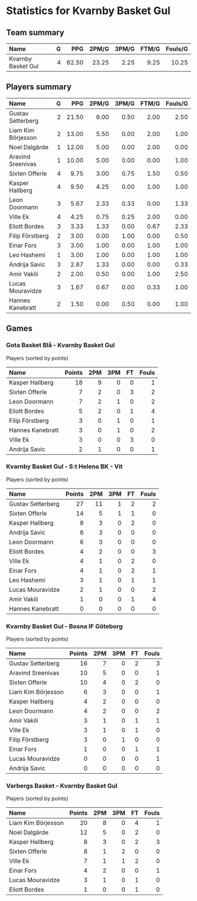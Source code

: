 # Statistics for Kvarnby Basket Gul

## Team summary

| Name | G | PPG | 2PM/G | 3PM/G | FTM/G | Fouls/G |
|:-----|--:|----:|------:|------:|------:|--------:|
| Kvarnby Basket Gul | 4 | 62.50 | 23.25 | 2.25 | 9.25 | 10.25 |

## Players summary

| Name | G | PPG | 2PM/G | 3PM/G | FTM/G | Fouls/G |
|:-----|--:|----:|------:|------:|------:|--------:|
| Gustav Setterberg | 2 | 21.50 | 9.00 | 0.50 | 2.00 | 2.50 |
| Liam Kim Börjesson | 2 | 13.00 | 5.50 | 0.00 | 2.00 | 1.00 |
| Noel Dalgärde | 1 | 12.00 | 5.00 | 0.00 | 2.00 | 0.00 |
| Aravind Sreenivas | 1 | 10.00 | 5.00 | 0.00 | 0.00 | 1.00 |
| Sixten Offerle | 4 | 9.75 | 3.00 | 0.75 | 1.50 | 0.50 |
| Kasper Hallberg | 4 | 9.50 | 4.25 | 0.00 | 1.00 | 1.00 |
| Leon Doormann | 3 | 5.67 | 2.33 | 0.33 | 0.00 | 1.33 |
| Ville Ek | 4 | 4.25 | 0.75 | 0.25 | 2.00 | 0.00 |
| Eliott Bordes | 3 | 3.33 | 1.33 | 0.00 | 0.67 | 2.33 |
| Filip Förstberg | 2 | 3.00 | 0.00 | 1.00 | 0.00 | 0.50 |
| Einar Fors | 3 | 3.00 | 1.00 | 0.00 | 1.00 | 1.00 |
| Leo Hashemi | 1 | 3.00 | 1.00 | 0.00 | 1.00 | 1.00 |
| Andrija Savic | 3 | 2.67 | 1.33 | 0.00 | 0.00 | 0.33 |
| Amir Vakili | 2 | 2.00 | 0.50 | 0.00 | 1.00 | 2.50 |
| Lucas Mouravidze | 3 | 1.67 | 0.67 | 0.00 | 0.33 | 1.00 |
| Hannes Kanebratt | 2 | 1.50 | 0.00 | 0.50 | 0.00 | 1.00 |

## Games

### Gota Basket Blå - Kvarnby Basket Gul

Players (sorted by points)

| Name | Points | 2PM | 3PM | FT | Fouls |
|:-----|-------:|----:|----:|---:|------:|
| Kasper Hallberg | 18 |  9 |  0 |  0 |  1 |
| Sixten Offerle |  7 |  2 |  0 |  3 |  2 |
| Leon Doormann |  7 |  2 |  1 |  0 |  2 |
| Eliott Bordes |  5 |  2 |  0 |  1 |  4 |
| Filip Förstberg |  3 |  0 |  1 |  0 |  1 |
| Hannes Kanebratt |  3 |  0 |  1 |  0 |  2 |
| Ville Ek |  3 |  0 |  0 |  3 |  0 |
| Andrija Savic |  2 |  1 |  0 |  0 |  1 |

### Kvarnby Basket Gul - S:t Helena BK - Vit

Players (sorted by points)

| Name | Points | 2PM | 3PM | FT | Fouls |
|:-----|-------:|----:|----:|---:|------:|
| Gustav Setterberg | 27 | 11 |  1 |  2 |  2 |
| Sixten Offerle | 14 |  5 |  1 |  1 |  0 |
| Kasper Hallberg |  8 |  3 |  0 |  2 |  0 |
| Andrija Savic |  6 |  3 |  0 |  0 |  0 |
| Leon Doormann |  6 |  3 |  0 |  0 |  0 |
| Eliott Bordes |  4 |  2 |  0 |  0 |  3 |
| Ville Ek |  4 |  1 |  0 |  2 |  0 |
| Einar Fors |  4 |  1 |  0 |  2 |  1 |
| Leo Hashemi |  3 |  1 |  0 |  1 |  1 |
| Lucas Mouravidze |  2 |  1 |  0 |  0 |  2 |
| Amir Vakili |  1 |  0 |  0 |  1 |  4 |
| Hannes Kanebratt |  0 |  0 |  0 |  0 |  0 |

### Kvarnby Basket Gul - Bosna IF Göteborg

Players (sorted by points)

| Name | Points | 2PM | 3PM | FT | Fouls |
|:-----|-------:|----:|----:|---:|------:|
| Gustav Setterberg | 16 |  7 |  0 |  2 |  3 |
| Aravind Sreenivas | 10 |  5 |  0 |  0 |  1 |
| Sixten Offerle | 10 |  4 |  0 |  2 |  0 |
| Liam Kim Börjesson |  6 |  3 |  0 |  0 |  1 |
| Kasper Hallberg |  4 |  2 |  0 |  0 |  0 |
| Leon Doormann |  4 |  2 |  0 |  0 |  2 |
| Amir Vakili |  3 |  1 |  0 |  1 |  1 |
| Ville Ek |  3 |  1 |  0 |  1 |  0 |
| Filip Förstberg |  3 |  0 |  1 |  0 |  0 |
| Einar Fors |  1 |  0 |  0 |  1 |  1 |
| Lucas Mouravidze |  0 |  0 |  0 |  0 |  1 |
| Andrija Savic |  0 |  0 |  0 |  0 |  0 |

### Varbergs Basket - Kvarnby Basket Gul

Players (sorted by points)

| Name | Points | 2PM | 3PM | FT | Fouls |
|:-----|-------:|----:|----:|---:|------:|
| Liam Kim Börjesson | 20 |  8 |  0 |  4 |  1 |
| Noel Dalgärde | 12 |  5 |  0 |  2 |  0 |
| Kasper Hallberg |  8 |  3 |  0 |  2 |  3 |
| Sixten Offerle |  8 |  1 |  2 |  0 |  0 |
| Ville Ek |  7 |  1 |  1 |  2 |  0 |
| Einar Fors |  4 |  2 |  0 |  0 |  1 |
| Lucas Mouravidze |  3 |  1 |  0 |  1 |  0 |
| Eliott Bordes |  1 |  0 |  0 |  1 |  0 |

